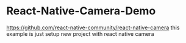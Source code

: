 # React-Native-Camera-Demo
https://github.com/react-native-community/react-native-camera
this example is just setup new project with react native camera

